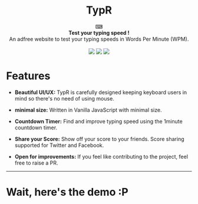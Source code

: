 <h1 align="center">TypR</h1>
<div align='center'>
    ⌨
</div>
<div align="center">
  <strong>Test your typing speed !</strong>
</div>
<div align="center">
  An adfree website to test your typing speeds in Words Per Minute (WPM).
</div>
<br>
<div align='center'>
<img src='https://img.shields.io/badge/stability-stable-green'>
<img src='https://img.shields.io/badge/codestyle-standard-purple'>
<img src='https://img.shields.io/badge/npm required-no-red'>
</div>

# Features
- __Beautiful UI/UX:__ TypR is carefully designed keeping keyboard users in mind so there's no need of using mouse.

- __minimal size:__ Written in Vanilla JavaScript with minimal size.

- __Countdown Timer:__ Find and improve typing speed using the 1minute countdown timer.

- __Share your Score:__ Show off your score to your friends. Score sharing supported for Twitter and Facebook.

- __Open for improvements:__ If you feel like contributing to the project, feel free to raise a PR.
<hr>

# Wait, here's the demo :P
